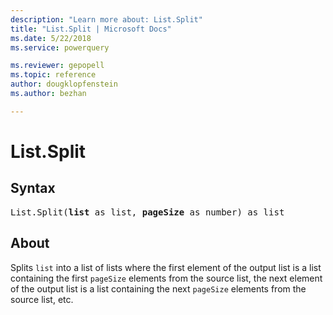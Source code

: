 ```yaml
---
description: "Learn more about: List.Split"
title: "List.Split | Microsoft Docs"
ms.date: 5/22/2018
ms.service: powerquery

ms.reviewer: gepopell
ms.topic: reference
author: dougklopfenstein
ms.author: bezhan

---
```

# List.Split

## Syntax

<pre>
List.Split(<b>list</b> as list, <b>pageSize</b> as number) as list
</pre>

## About
Splits `list` into a list of lists where the first element of the output list is a list containing the first `pageSize` elements from the source list, the next element of the output list is a list containing the next `pageSize` elements from the source list, etc.
